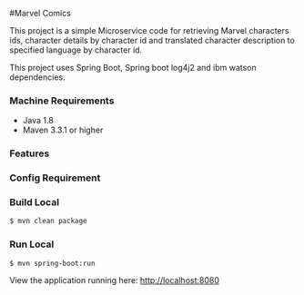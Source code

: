 #Marvel Comics

This project is a simple Microservice code for retrieving Marvel characters ids, character details by character id and translated character description to specified language by character id. 

This project uses Spring Boot, Spring boot log4j2 and ibm watson dependencies.

### Machine Requirements
* Java 1.8
* Maven 3.3.1 or higher


### Features




### Config Requirement




### Build Local

```bash
$ mvn clean package       
```

### Run Local

```bash
$ mvn spring-boot:run
```

View the application running here: [http://localhost:8080](http://localhost:8080)


